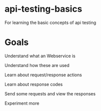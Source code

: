 # api-testing-basics
For learning the basic concepts of api testing
# Goals 
Understand what an Webservice is 

Understand how these are used 

Learn about request/response actions 

Learn about response codes 

Send some requests and view the responses

Experiment more
